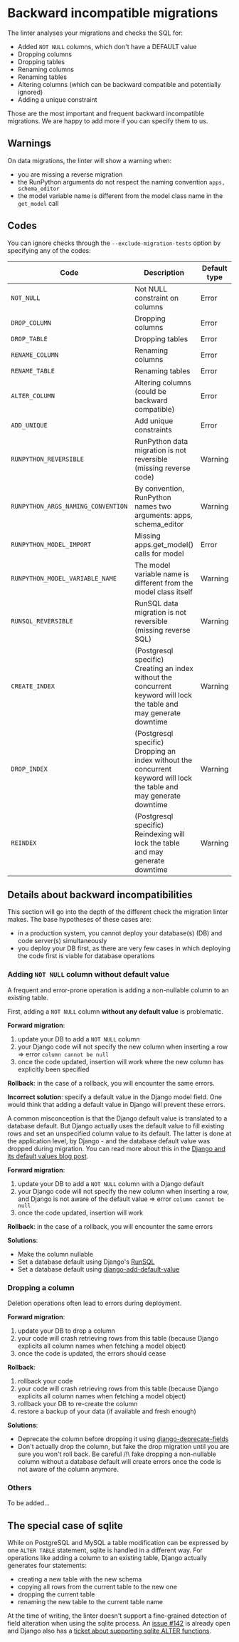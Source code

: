 # Backward incompatible migrations

The linter analyses your migrations and checks the SQL for:

- Added `NOT NULL` columns, which don't have a DEFAULT value
- Dropping columns
- Dropping tables
- Renaming columns
- Renaming tables
- Altering columns (which can be backward compatible and potentially ignored)
- Adding a unique constraint

Those are the most important and frequent backward incompatible migrations.
We are happy to add more if you can specify them to us.


## Warnings

On data migrations, the linter will show a warning when:
* you are missing a reverse migration
* the RunPython arguments do not respect the naming convention `apps, schema_editor`
* the model variable name is different from the model class name in the `get_model` call

## Codes

You can ignore checks through the `--exclude-migration-tests` option by specifying any of the codes:

| Code                               | Description                                                                                                          | Default type |
|------------------------------------|----------------------------------------------------------------------------------------------------------------------|--------------|
| `NOT_NULL`                         | Not NULL constraint on columns                                                                                       | Error        |
| `DROP_COLUMN`                      | Dropping columns                                                                                                     | Error        |
| `DROP_TABLE`                       | Dropping tables                                                                                                      | Error        |
| `RENAME_COLUMN`                    | Renaming columns                                                                                                     | Error        |
| `RENAME_TABLE`                     | Renaming tables                                                                                                      | Error        |
| `ALTER_COLUMN`                     | Altering columns (could be backward compatible)                                                                      | Error        |
| `ADD_UNIQUE`                       | Add unique constraints                                                                                               | Error        |
| `RUNPYTHON_REVERSIBLE`             | RunPython data migration is not reversible (missing reverse code)                                                    | Warning      |
| `RUNPYTHON_ARGS_NAMING_CONVENTION` | By convention, RunPython names two arguments: apps, schema_editor                                                    | Warning      |
| `RUNPYTHON_MODEL_IMPORT`           | Missing apps.get_model() calls for model                                                                             | Error        |
| `RUNPYTHON_MODEL_VARIABLE_NAME`    | The model variable name is different from the model class itself                                                     | Warning      |
| `RUNSQL_REVERSIBLE`                | RunSQL data migration is not reversible (missing reverse SQL)                                                        | Warning      |
| `CREATE_INDEX`                     | (Postgresql specific) Creating an index without the concurrent keyword will lock the table and may generate downtime | Warning      |
| `DROP_INDEX`                       | (Postgresql specific) Dropping an index without the concurrent keyword will lock the table and may generate downtime | Warning      |
| `REINDEX`                          | (Postgresql specific) Reindexing will lock the table and may generate downtime                                       | Warning      |


## Details about backward incompatibilities

This section will go into the depth of the different check the migration linter makes.
The base hypotheses of these cases are:
- in a production system, you cannot deploy your database(s) (DB) and code server(s) simultaneously
- you deploy your DB first, as there are very few cases in which deploying the code first is viable for database operations

### Adding `NOT NULL` column without default value

A frequent and error-prone operation is adding a non-nullable column to an existing table.

First, adding a `NOT NULL` column **without any default value** is problematic.

**Forward migration**:
1. update your DB to add a `NOT NULL` column
2. your Django code will not specify the new column when inserting a row
=> error `column cannot be null`
3. once the code updated, insertion will work where the new column has explicitly been specified

**Rollback**: in the case of a rollback, you will encounter the same errors.

**Incorrect solution**: specify a default value in the Django model field.
One would think that adding a default value in Django will prevent these errors.

A common misconception is that the Django default value is translated to a database default.
But Django actually uses the default value to fill existing rows and set an unspecified column value to its default.
The latter is done at the application level, by Django - and the database default value was dropped during migration.
You can read more about this in the [Django and its default values blog post](https://medium.com/botify-labs/django-and-its-default-values-c21a13cff9f).

**Forward migration**:
1. update your DB to add a `NOT NULL` column with a Django default
2. your Django code will not specify the new column when inserting a row, and Django is not aware of the default value
   => error `column cannot be null`
3. once the code updated, insertion will work

**Rollback**: in the case of a rollback, you will encounter the same errors

**Solutions**:
- Make the column nullable
- Set a database default using Django's [RunSQL](https://docs.djangoproject.com/en/dev/ref/migration-operations/#django.db.migrations.operations.RunSQL)
- Set a database default using [django-add-default-value](https://github.com/3YOURMIND/django-add-default-value/)

### Dropping a column

Deletion operations often lead to errors during deployment.

**Forward migration**:
1. update your DB to drop a column
2. your code will crash retrieving rows from this table (because Django explicits all column names when fetching a model object)
3. once the code is updated, the errors should cease

**Rollback**:
1. rollback your code
2. your code will crash retrieving rows from this table (because Django explicits all column names when fetching a model object)
3. rollback your DB to re-create the column
4. restore a backup  of your data (if available and fresh enough)

**Solutions**:
- Deprecate the column before dropping it using [django-deprecate-fields](https://github.com/3YOURMIND/django-deprecate-fields/)
- Don't actually drop the column, but fake the drop migration until you are sure you won't roll back.
Be careful /!\ fake dropping a non-nullable column without a database default will create errors once the code is not aware of the column anymore.

### Others

To be added...

## The special case of sqlite

While on PostgreSQL and MySQL a table modification can be expressed by one `ALTER TABLE` statement, sqlite is handled in a different way.
For operations like adding a column to an existing table, Django actually generates four statements:
- creating a new table with the new schema
- copying all rows from the current table to the new one
- dropping the current table
- renaming the new table to the current table name

At the time of writing, the linter doesn't support a fine-grained detection of field alteration when using the sqlite process.
An [issue #142](https://github.com/3YOURMIND/django-migration-linter/issues/142) is already open and Django also has a [ticket about supporting sqlite ALTER functions](https://code.djangoproject.com/ticket/32502).
